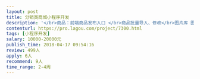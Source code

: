 ```yaml
---                
layout: post       
title: 分销类商城小程序开发           
description: '</br>商品：前端商品发布入口 </br>商品批量导入、修改</br>图片库 图片文件夹批量导入 一键规则匹配商品 </br>商品分类、类型、品牌、多规格、标签等批量</br>备选：可以爬取唯品会、天猫等商品信息</br>订单：订单详情 </br>支持单品牌活动 订单列表 导出 </br>缺货登记/需求清单 导出 订单批量发货</br>促销：奖励金 可抵扣使用 （使用有门槛） </br>订单促销：满件/金额 免运费 商品显示原价 现价 折扣 </br>限时抢购 : 即将开始倒计时（需求清单+活动开抢提醒/库存反馈提醒）开始抢购 结束下架</br>用户：会员列表</br>角色等级（多用户身份） 奖励机制分配 前端显示 部分模块不同</br>多管理员账号 权限分配 只能管理对应管理设置的品牌的权限 如 商品发布、订单查看、发 货、数据等</br>数据：整个商城数据显示 销售统计 客户统计（成交单数 销售额 招商数 ） </br>单品牌活动数据显示 销售统计 （成交单数 销售商品数 销售额 访问转化率）</br>'     
contenturl: https://pro.lagou.com/project/7300.html      
tags: [小程序开发]            
salary: 10000-20000元          
publish_time: 2018-04-17 09:54:16         
review: 499人                   
apply: 6人                   
recommend: 9人                   
time_range: 2-4周              
---                 
```

